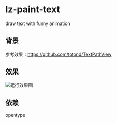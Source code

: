 # lz-paint-text
draw text with funny animation

## 背景
参考效果：https://github.com/totond/TextPathView

## 效果
![运行效果图](http://www.lzuntalented.cn/invite/paint.gif)

## 依赖
opentype
